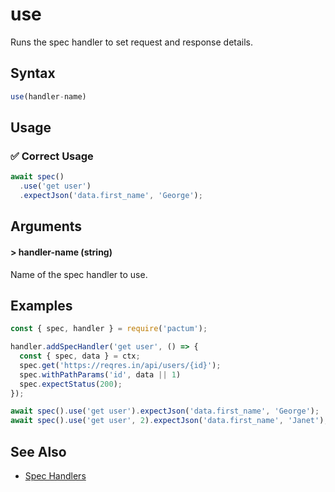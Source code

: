 # use

Runs the spec handler to set request and response details.

## Syntax

```js
use(handler-name)
```

## Usage

### ✅  Correct Usage

```js
await spec()
  .use('get user')
  .expectJson('data.first_name', 'George');
```

## Arguments

#### > handler-name (string)

Name of the spec handler to use.

## Examples

```js
const { spec, handler } = require('pactum');

handler.addSpecHandler('get user', () => {
  const { spec, data } = ctx;
  spec.get('https://reqres.in/api/users/{id}');
  spec.withPathParams('id', data || 1)
  spec.expectStatus(200);
});

await spec().use('get user').expectJson('data.first_name', 'George');
await spec().use('get user', 2).expectJson('data.first_name', 'Janet');
```

## See Also

- [Spec Handlers](/api/handlers/addSpecHandler)